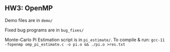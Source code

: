 ## HW3: OpenMP
Demo files are in `demo/`

Fixed bug programs are in `bug_fixes/`

Monte-Carlo Pi Estimation script is in `pi_estimate/`.
To compile & run: ```gcc-11 -fopenmp omp_pi_estimate.c -o pi.o && ./pi.o >res.txt ```
